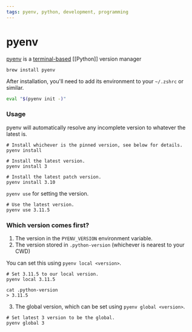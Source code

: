 ```yaml
---
tags: pyenv, python, development, programming
---
```


# pyenv

[pyenv](https://github.com/pyenv/pyenv) is a [terminal-based](Command%20Line) [[Python]] version manager

```shell
brew install pyenv
```

After installation, you'll need to add its environment to your `~/.zshrc` or similar.

```zsh
eval "$(pyenv init -)"
```
### Usage

pyenv will automatically resolve any incomplete version to whatever the latest is.

```shell
# Install whichever is the pinned version, see below for details.
pyenv install

# Install the latest version.
pyenv install 3

# Install the latest patch version.
pyenv install 3.10
```

`pyenv use` for setting the version.

```shell
# Use the latest version.
pyenv use 3.11.5
```

### Which version comes first?

1. The version in the `PYENV_VERSION` environment variable.
2. The version stored in `.python-version` (whichever is nearest to your CWD)

You can set this using `pyenv local <version>`.
```shell
# Set 3.11.5 to our local version.
pyenv local 3.11.5

cat .python-version
> 3.11.5
```

3. The global version, which can be set using `pyenv global <version>`.
```shell
# Set latest 3 version to be the global.
pyenv global 3
```
